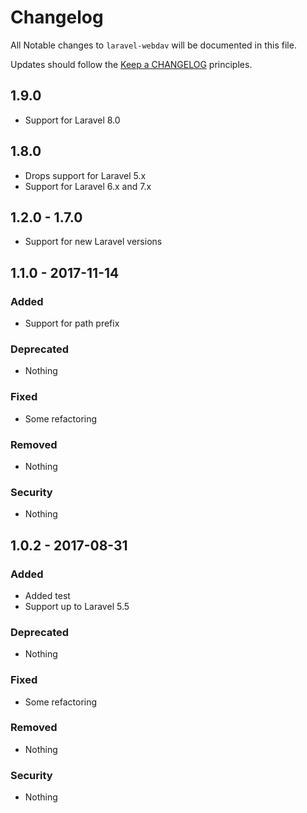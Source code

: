 # Changelog

All Notable changes to `laravel-webdav` will be documented in this file.

Updates should follow the [Keep a CHANGELOG](http://keepachangelog.com/) principles.

## 1.9.0
- Support for Laravel 8.0

## 1.8.0
- Drops support for Laravel 5.x
- Support for Laravel 6.x and 7.x

## 1.2.0 - 1.7.0
- Support for new Laravel versions

## 1.1.0 - 2017-11-14

### Added
- Support for path prefix

### Deprecated
- Nothing

### Fixed
- Some refactoring

### Removed
- Nothing

### Security
- Nothing

## 1.0.2 - 2017-08-31

### Added
- Added test
- Support up to Laravel 5.5

### Deprecated
- Nothing

### Fixed
- Some refactoring

### Removed
- Nothing

### Security
- Nothing
